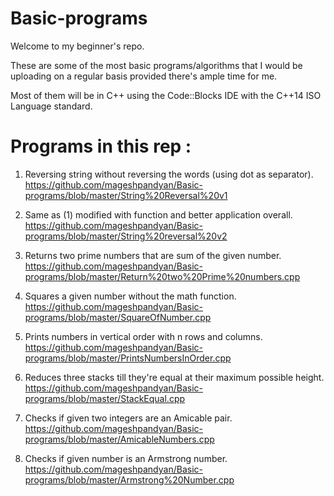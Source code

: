 # Basic-programs
Welcome to my beginner's repo.

These are some of the most basic programs/algorithms that I would be uploading on a regular basis provided there's ample time for me. 

Most of them will be in C++ using the Code::Blocks IDE with the C++14 ISO Language standard.


# Programs in this rep :
1) Reversing string without reversing the words (using dot as separator).
https://github.com/mageshpandyan/Basic-programs/blob/master/String%20Reversal%20v1


2) Same as (1) modified with function and better application overall.
https://github.com/mageshpandyan/Basic-programs/blob/master/String%20reversal%20v2

3) Returns two prime numbers that are sum of the given number.
https://github.com/mageshpandyan/Basic-programs/blob/master/Return%20two%20Prime%20numbers.cpp

4) Squares a given number without the math function.
https://github.com/mageshpandyan/Basic-programs/blob/master/SquareOfNumber.cpp

5) Prints numbers in vertical order with n rows and columns.
https://github.com/mageshpandyan/Basic-programs/blob/master/PrintsNumbersInOrder.cpp

6) Reduces three stacks till they're equal at their maximum possible height.
https://github.com/mageshpandyan/Basic-programs/blob/master/StackEqual.cpp

7) Checks if given two integers are an Amicable pair.
https://github.com/mageshpandyan/Basic-programs/blob/master/AmicableNumbers.cpp

8) Checks if given number is an Armstrong number.
https://github.com/mageshpandyan/Basic-programs/blob/master/Armstrong%20Number.cpp

